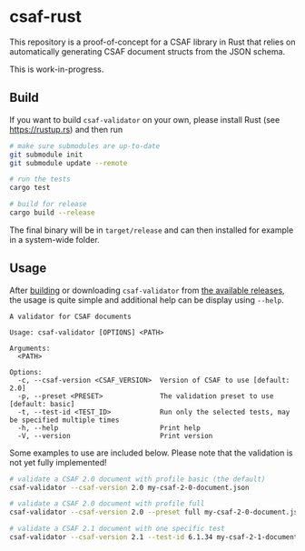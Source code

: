 # csaf-rust

This repository is a proof-of-concept for a CSAF library in Rust that relies on automatically generating CSAF document structs from the JSON schema.

This is work-in-progress.

## Build

If you want to build `csaf-validator` on your own, please install Rust (see https://rustup.rs) and then run

```bash
# make sure submodules are up-to-date
git submodule init
git submodule update --remote

# run the tests
cargo test

# build for release
cargo build --release
```

The final binary will be in `target/release` and can then installed for example in a system-wide folder.

## Usage

After [building](README.md#build) or downloading `csaf-validator` from [the available releases](https://github.com/csaf-poc/csaf-rust/releases), the usage is quite simple and additional help can be display using `--help`.

```
A validator for CSAF documents

Usage: csaf-validator [OPTIONS] <PATH>

Arguments:
  <PATH>  

Options:
  -c, --csaf-version <CSAF_VERSION>  Version of CSAF to use [default: 2.0]
  -p, --preset <PRESET>              The validation preset to use [default: basic]
  -t, --test-id <TEST_ID>            Run only the selected tests, may be specified multiple times
  -h, --help                         Print help
  -V, --version                      Print version
```

Some examples to use are included below. Please note that the validation is not yet fully implemented!

```bash
# validate a CSAF 2.0 document with profile basic (the default)
csaf-validator --csaf-version 2.0 my-csaf-2-0-document.json

# validate a CSAF 2.0 document with profile full
csaf-validator --csaf-version 2.0 --preset full my-csaf-2-0-document.json

# validate a CSAF 2.1 document with one specific test
csaf-validator --csaf-version 2.1 --test-id 6.1.34 my-csaf-2-1-document.json
```
